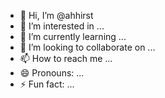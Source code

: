 - 👋 Hi, I’m @ahhirst
- 👀 I’m interested in ...
- 🌱 I’m currently learning ...
- 💞️ I’m looking to collaborate on ...
- 📫 How to reach me ...
- 😄 Pronouns: ...
- ⚡ Fun fact: ...

<!---
ahhirst/ahhirst is a ✨ special ✨ repository because its `README.md` (this file) appears on your GitHub profile.
You can click the Preview link to take a look at your changes.
--->
